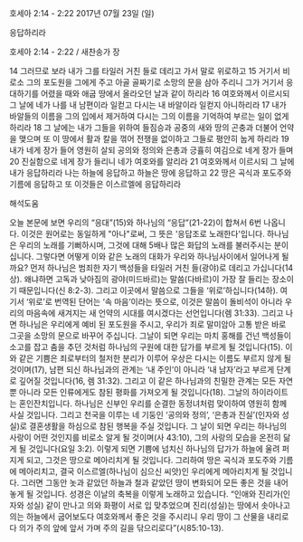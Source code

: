 호세아 2:14 - 2:22 
2017년 07월 23일 (일)

응답하리라



호세아 2:14 - 2:22 / 새찬송가  장


14 그러므로 보라 내가 그를 타일러 거친 들로 데리고 가서 말로 위로하고 15 거기서 비로소 그의 포도원을 그에게 주고 아골 골짜기로 소망의 문을 삼아 주리니 그가 거기서 응대하기를 어렸을 때와 애굽 땅에서 올라오던 날과 같이 하리라 16 여호와께서 이르시되 그 날에 네가 나를 내 남편이라 일컫고 다시는 내 바알이라 일컫지 아니하리라 17 내가 바알들의 이름을 그의 입에서 제거하여 다시는 그의 이름을 기억하여 부르는 일이 없게 하리라 18 그 날에는 내가 그들을 위하여 들짐승과 공중의 새와 땅의 곤충과 더불어 언약을 맺으며 또 이 땅에서 활과 칼을 꺾어 전쟁을 없이하고 그들로 평안히 눕게 하리라 19 내가 네게 장가 들어 영원히 살되 공의와 정의와 은총과 긍휼히 여김으로 네게 장가 들며 20 진실함으로 네게 장가 들리니 네가 여호와를 알리라 21 여호와께서 이르시되 그 날에 내가 응답하리라 나는 하늘에 응답하고 하늘은 땅에 응답하고 22 땅은 곡식과 포도주와 기름에 응답하고 또 이것들은 이스르엘에 응답하리라

해석도움





오늘 본문에 보면 우리의 “응대”(15)와 하나님의 “응답”(21-22)이 합쳐서 6번 나옵니다. 이것은 원어로는 동일하게 "아나"로써, 그 뜻은 '응답조로 노래한다'입니다. 하나님은 우리의 노래를 기뻐하시며, 그것에 대해 5배나 많은 화답의 노래를 불러주시는 분이십니다. 그렇다면 어떻게 이와 같은 노래의 대화가 우리와 하나님사이에서 일어나게 될까요?
먼저 하나님은 범죄한 자기 백성들을 타일러 거친 들(광야)로 데리고 가십니다(14상). 왜냐하면 고독과 낮아짐의 광야(미드바르)는 말씀(다바르)이 가장 잘 들리는 장소이기 때문입니다(신 8:2-3). 그리고 이곳에서 말씀으로 그들을 ‘위로’하십니다(14하). 여기서 ‘위로’로 번역된 단어는 ‘속 마음’이라는 뜻으로, 이것은 말씀이 돌비석이 아니라 우리의 마음속에 새겨지는 새 언약의 시대를 여시겠다는 선언입니다(렘 31:33). 그리고 나면 하나님은 우리에게 예비 된 포도원을 주시고, 우리가 죄로 말미암아 고통 받은 바로 그곳을 소망의 문으로 바꾸어 주십니다. 그날이 되면 우리는  마치 홍해를 건넌 백성들이 소고를 잡고 춤을 추던 것처럼 하나님의 구원에 대한 답가를 부르게 될 것입니다(15). 이와 같은 기쁨은 죄로부터의 철저한 분리가 이루어 우상은 다시는 이름도 부르지 않게 될 것이며(17), 남편 되신 하나님과의 관계는 ‘내 주인’이 아니라 ‘내 남자’라고 부르게 단계로 깊어질 것입니다(16, 렘 31:32). 그리고 이 같은 하나님과의 친밀한 관계는 모든 자연 뿐 아니라 모든 인류에게도 참된 평화를 가져오게 될 것입니다(18). 그날의 하이라이트는 혼인잔치입니다. 하나님은 신부인 우리를 순결한 동정녀처럼 맞이하여 영원히 함께 사실 것입니다. 그리고 천국을 이루는 네 기둥인 ‘공의와 정의’, ‘은총과 진실’(인자와 성실)로 결혼생활을 하심으로 참된 행복을 주실 것입니다. 그 날이 되면 우리는 하나님의 사랑이 어떤 것인지를 비로소 알게 될 것이며(사 43:10), 그의 사랑의 모습을 온전히 닮게 될 것입니다(요일 3:2). 
이렇게 되면 기쁨에 넘치신 하나님의 답가가 하늘에 울려 퍼지게 되고, 그것은 땅으로 메아리치게 될 것입니다. 그리하여 땅은 곡식과 포도주와 기름에 메아리치고, 결국 이스르엘(하나님이 심으신 씨앗)인 우리에게 메아리치게 될 것입니다. 그러면 그동안 놋과 같았던 하늘과 철과 같았던 땅이 변화되어 모든 좋은 것을 내어놓게 될 것입니다. 성경은 이날의 축복을 이렇게 노래하고 있습니다. “인애와 진리가(인자와 성실) 같이 만나고 의와 화평이 서로 입 맞추었으며 진리(성실)는 땅에서 솟아나고 의는 하늘에서 굽어보도다 여호와께서 좋은 것을 주시리니 우리 땅이 그 산물을 내리로다 의가 주의 앞에 앞서 가며 주의 길을 닦으리로다”(시85:10-13).